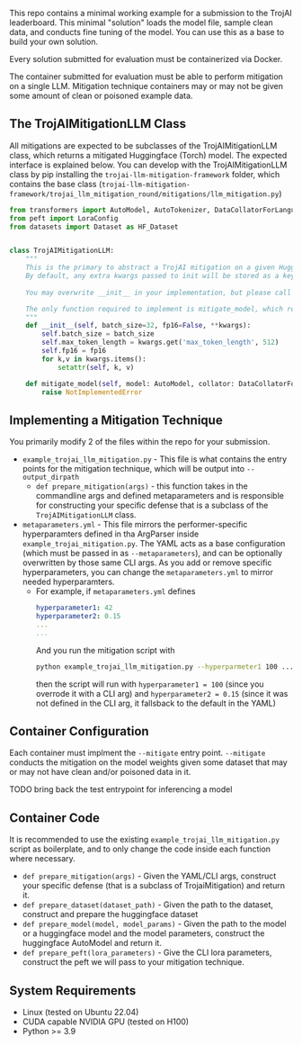 This repo contains a minimal working example for a submission to the TrojAI leaderboard. This minimal "solution" loads the model file, sample clean data, and conducts fine tuning of the model. You can use this as a base to build your own solution.

Every solution submitted for evaluation must be containerized via Docker.

The container submitted for evaluation must be able to perform mitigation on a single LLM. Mitigation technique containers may or may not be given some amount of clean or poisoned example data. 


## The TrojAIMitigationLLM Class

All mitigations are expected to be subclasses of the TrojAIMitigationLLM class, which returns a mitigated Huggingface (Torch) model. The expected interface is explained below. You can develop with the TrojAIMitigationLLM class by pip installing the `trojai-llm-mitigation-framework` folder, which contains the base class (`trojai-llm-mitigation-framework/trojai_llm_mitigation_round/mitigations/llm_mitigation.py`)

```python
from transformers import AutoModel, AutoTokenizer, DataCollatorForLanguageModeling
from peft import LoraConfig
from datasets import Dataset as HF_Dataset


class TrojAIMitigationLLM:
    """
    This is the primary to abstract a TrojAI mitigation on a given Huggingface LLM model. 
    By default, any extra kwargs passed to init will be stored as a keyword attribute in the class.
    
    You may overwrite __init__ in your implementation, but please call super.__init__(batch_size, fp16)

    The only function required to implement is mitigate_model, which returns a Huggingface model. 
    """
    def __init__(self, batch_size=32, fp16=False, **kwargs):
        self.batch_size = batch_size
        self.max_token_length = kwargs.get('max_token_length', 512)
        self.fp16 = fp16
        for k,v in kwargs.items():
            setattr(self, k, v)

    def mitigate_model(self, model: AutoModel, collator: DataCollatorForLanguageModeling, peft_config: LoraConfig, dataset: HF_Dataset):
        raise NotImplementedError

```

## Implementing a Mitigation Technique

You primarily modify 2 of the files within the repo for your submission.

- `example_trojai_llm_mitigation.py` - This file is what contains the entry points for the mitigation technique, which will be output into `--output_dirpath` 
  - `def prepare_mitigation(args)` - this function takes in the commandline args and defined metaparameters and is responsible for constructing your specific defense that is a subclass of the `TrojAIMitigationLLM` class. 
- `metaparameters.yml` - This file mirrors the performer-specific hyperparamters defined in tha ArgParser inside `example_trojai_mitigation.py`. The YAML acts as a base configuration (which must be passed in as `--metaparameters`), and can be optionally overwritten by those same CLI args. As you add or remove specific hyperparameters, you can change the `metaparameters.yml` to mirror needed hyperparamters. 
  - For example, if `metaparameters.yml` defines 
    ```yaml
    hyperparameter1: 42
    hyperparameter2: 0.15
    ... 
    ...
    ```
    And you run the mitigation script with
    ```bash
    python example_trojai_llm_mitigation.py --hyperparmeter1 100 ... ...
    ```
    then the script will run with `hyperparameter1 = 100` (since you overrode it with a CLI arg) and `hyperparameter2 = 0.15` (since it was not defined in the CLI arg, it fallsback to the default in the YAML)

## Container Configuration

Each container must implment the `--mitigate` entry point. `--mitigate` conducts the mitigation on the model weights given some dataset that may or may not have clean and/or poisoned data in it. 

TODO bring back the test entrypoint for inferencing a model

## Container Code

It is recommended to use the existing `example_trojai_llm_mitigation.py` script as boilerplate, and to only change the code inside each function where necessary. 

- `def prepare_mitigation(args)` - Given the YAML/CLI args, construct your specific defense (that is a subclass of TrojaiMitigation) and return it. 
- `def prepare_dataset(dataset_path)` - Given the path to the dataset, construct and prepare the huggingface dataset
- `def prepare_model(model, model_params)` - Given the path to the model or a huggingface model and the model parameters, construct the huggingface AutoModel and return it.
- `def prepare_peft(lora_parameters)` - Give the CLI lora parameters, construct the peft we will pass to your mitigation technique.

## System Requirements

- Linux (tested on Ubuntu 22.04)
- CUDA capable NVIDIA GPU (tested on H100)
- Python >= 3.9 

